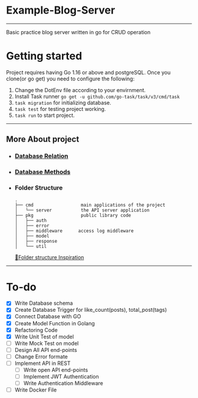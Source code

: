 # Example-Blog-Server

---

Basic practice blog server written in go for CRUD operation

# Getting started

Project requires having Go 1.16 or above and postgreSQL. Once you clone(or go get) you need to configure the following:

1. Change the DotEnv file according to your envirnment.
2. Install Task runner `go get -u github.com/go-task/task/v3/cmd/task`
3. `task migration` for initializing database.
4. `task test` for testing project working.
5. `task run` to start project.

---

## More About project

- ### [Database Relation](https://github.com/KushagraMehta/Example-Blog-Server/blob/main/pkg/model/README.md)

- ### [Database Methods](https://pkg.go.dev/github.com/KushagraMehta/Example-Blog-Server/pkg/model)

- ### Folder Structure

  ```
  .
  ├── cmd                  main applications of the project
  │   └── server           the API server application
  ├── pkg                  public library code
  │   ├── auth
  │   ├── error
  │   ├── middleware      access log middleware
  │   ├── model
  │   ├── response
  │   └── util
  ```

  [📂Folder structure Inspiration](https://github.com/qiangxue/go-rest-api)

---

# To-do

- [x] Write Database schema
- [x] Create Database Trigger for like_count(posts), total_post(tags)
- [x] Connect Database with GO
- [x] Create Model Function in Golang
- [x] Refactoring Code
- [x] Write Unit Test of model
- [ ] Write Mock Test on model
- [ ] Design All API end-points
- [ ] Change Error formate
- [ ] Implement API in REST
  - [ ] Write open API end-points
  - [ ] Implement JWT Authentication
  - [ ] Write Authentication Middleware
- [ ] Write Docker File
